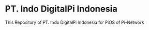 # PT. Indo DigitalPi Indonesia
This Repository of PT. Indo DigitalPi Indonesia for PiOS of Pi-Network
